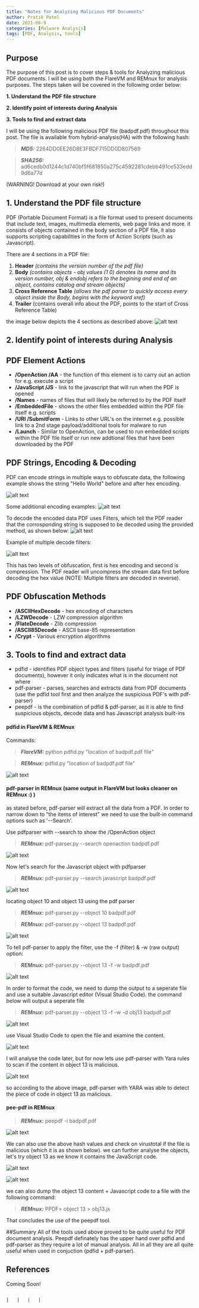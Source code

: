 ```yaml
---
title: "Notes for Analyzing Malicious PDF Documents" 
author: Pratik Patel
date: 2021-06-9
categories: [Malware Analysis]
tags: [PDF, Analysis, tools]
---
```


## Purpose

The purpose of this post is to cover steps & tools for Analyzing malicious PDF documents. I will be using both the FlareVM and REMnux for analysis purposes. The steps taken will be covered in the following order below:

**1. Understand the PDF file structure**

**2. Identify point of interests during Analysis**

**3. Tools to find and extract data**  

I will be using the following malicious PDF file (badpdf.pdf) throughout this post. The file is available from hybrid-analysis(HA) with the following hash:

> **_MD5:_**  2264DD0EE26D8E3FBDF715DD0D807569

> **_SHA256:_**  ad6cedb0d1244c1d740bf5f681850a275c4592281cdebb491ce533edd9d6a77d

(WARNING! Download at your own risk!)

## 1. Understand the PDF file structure

PDF (Portable Document Format) is a file format used to present documents that include text, images, multimedia elements, web page links and more. it consists of objects contained in the body section of a PDF file, it also supports scripting capabilities in the form of Action Scripts (such as Javascript).

There are 4 sections in a PDF file:
1. **Header** *(contains the version number of the pdf file)*
2. **Body** *(contains objects - obj values (1 0) denotes its name and its version number, obj & endobj refers to the begining and end of an object, contains catalog and stream objects)*
3. **Cross Reference Table** *(allows the pdf parser to quickly access every object inside the Body, begins with the keyword xref)*
4. **Trailer** (contains overall info about the PDF, points to the start of Cross Reference Table)

the image below depicts the 4 sections as described above:
![alt text](/assets/img/pdf_notes/pdf_structure.png)

## 2. Identify point of interests during Analysis

## PDF Element Actions

- **/OpenAction /AA** - the function of this element is to carry out an action for e.g. execute a script
- **/JavaScript /JS** - link to the javascript that will run when the PDF is opened
- **/Names** - names of files that will likely be referred to by the PDF itself
- **/EmbeddedFile** - shows the other files embedded within the PDF file itself e.g. scripts
- **/URI /SubmitForm** - Links to other URL's on the internet e.g. possible link to a 2nd stage payload/additional tools for malware to run
- **/Launch** - Similar to OpenAction, can be used to run embedded scripts within the PDF file itself or run new addtional files that have been downloaded by the PDF

## PDF Strings, Encoding & Decoding

PDF can encode strings in multiple ways to obfuscate data, the following example shows the string "Hello World" before and after hex encoding.

![alt text](/assets/img/pdf_notes/string_encode.png)

Some additional encoding examples:
![alt text](/assets/img/pdf_notes/encoding.png)

To decode the encoded data PDF uses Filters, which tell the PDF reader that the corrosponding string is supposed to be decoded using the provided method, as shown below:
![alt text](/assets/img/pdf_notes/decode_1.png)

Example of multiple decode filters:

![alt text](/assets/img/pdf_notes/multiple_filters.png) 

This has two levels of obfuscation, first is hex encoding and second is compression. The PDF reader will uncompress the stream data first before decoding the hex value (NOTE: Multiple filters are decoded in reverse).

## PDF Obfuscation Methods
- **/ASCIIHexDecode** - hex encoding of characters
- **/LZWDecode** - LZW compression algorithm
- **/FlateDecode** - Zlib compression
- **/ASCII85Decode** - ASCII base-85 representation
- **/Crypt** - Various encryption algorithms

## 3. Tools to find and extract data

- pdfid - identifies PDF object types and filters (useful for triage of PDF documents), however it only indicates what is in the document not where
- pdf-parser - parses, searches and extracts data from PDF documents (use the pdfid tool first and then analyze the suspicious PDF's with pdf-parser)
- peepdf - is the combination of pdfid & pdf-parser, as it is able to find suspicious objects, decode data and has Javascript analysis built-ins

#### pdfid in FlareVM & REMnux
Commands:
> **_FlareVM:_**  python pdfid.py "location of badpdf.pdf file"

> **_REMnux:_**  pdfid.py "location of badpdf.pdf file"

![alt text](/assets/img/pdf_notes/pdfid.png)

#### pdf-parser in REMnux (same output in FlareVM but looks cleaner on REMnux :) )
as stated before, pdf-parser will extract all the data from a PDF. In order to narrow down to "the items of interest" we need to use the built-in command options such as '--Search'.

Use pdfparser with --search to show the /OpenAction object
> **_REMnux:_** pdf-parser.py --search openaction badpdf.pdf

![alt text](/assets/img/pdf_notes/openaction.png)

Now let's search for the Javascript object with pdfparser
> **_REMnux:_** pdf-parser.py --search javascript badpdf.pdf

![alt text](/assets/img/pdf_notes/obj712.png)

locating object 10 and object 13 using the pdf parser

> **_REMnux:_** pdf-parser.py --object 10  badpdf.pdf

> **_REMnux:_** pdf-parser.py --object 13  badpdf.pdf

![alt text](/assets/img/pdf_notes/obj1013.png)

To tell pdf-parser to apply the filter, use the -f (filter) & -w (raw output) option:

> **_REMnux:_** pdf-parser.py --object 13 -f -w badpdf.pdf

![alt text](/assets/img/pdf_notes/rawoutput.png)

In order to format the code, we need to dump the output to a seperate file and use a suitable Javascript editor (Visual Studio Code).
the command below will output a seperate file

> **_REMnux:_** pdf-parser.py --object 13 -f -w -d obj13 badpdf.pdf

![alt text](/assets/img/pdf_notes/dump13.png)

use Visual Studio Code to open the file and examine the content.

![alt text](/assets/img/pdf_notes/vsdump.png)

I will analyse the code later, but for now lets use pdf-parser with Yara rules to scan if the content in object 13 is malicious.

![alt text](/assets/img/pdf_notes/yaraparser.png)

so according to the above image, pdf-parser with YARA was able to detect the piece of code in object 13 as malicious.


#### pee-pdf in REMnux

> **_REMnux:_** peepdf -i badpdf.pdf

![alt text](/assets/img/pdf_notes/peepdf.png)

We can also use the above hash values and check on virustotal if the file is malicious (which it is as shown below). we can further analyse the objects, let's try object 13 as we know it contains the JavaScript code.

![alt text](/assets/img/pdf_notes/vtotal.png)

![alt text](/assets/img/pdf_notes/obj13un.png)

we can also dump the object 13 content + Javascript code to a file with the following command:

> **_REMnux:_** PPDF> object 13 > obj13.js

That concludes the use of the peepdf tool.

##Summary
All of the tools used above proved to be quite useful for PDF document analysis. Peepdf definately has the upper hand over pdfid and pdf-parser as they require a lot of manual analysis. All in all they are all quite useful when used in conjuction (pdfid + pdf-parser). 

## References
Coming Soon!

                                                                                             |   |   |   |




